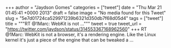 
+++
author = "Jaydson Gomes"
categories = ["tweet"]
date = "Thu Mar 21 01:45:41 +0000 2013"
draft = false
image = "No media found for this Tweet"
slug = "5e7d01724ca529971239b6321d350db7f68d05d4"
tags = ["tweet"]
title = """RT @1Marc: WebKit is not ..."""
tweet = true
tweet_url = "https://twitter.com/jaydson/status/314553367168962560"
+++
RT @1Marc: WebKit is not a browser, it's a rendering engine. Like the Linux kernel it's just a piece of the engine that can be tweaked a ...
